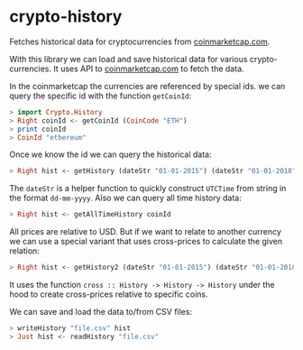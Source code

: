 # crypto-history

Fetches historical data for cryptocurrencies from [coinmarketcap.com](https://coinmarketcap.com/).


With this library we can load and save historical data for various crypto-currencies.
It uses API to [coinmarketcap.com](https://coinmarketcap.com/) to fetch the data.

In the coinmarketcap the currencies are referenced by special ids.
we can query the specific id with the function `getCoinId`:

```haskell
> import Crypto.History
> Right coinId <- getCoinId (CoinCode "ETH")
> print coinId
> CoinId "ethereum"
```

Once we know the id we can query the historical data:

```haskell
> Right hist <- getHistory (dateStr "01-01-2015") (dateStr "01-01-2018") coinId
```

The `dateStr` is a helper function to quickly construct `UTCTime` from string in the format `dd-mm-yyyy`.
Also we can query all time history data:

```haskell
> Right hist <- getAllTimeHistory coinId
```

All prices are relative to USD. But if we want to relate to another currency we can
use a special variant that uses cross-prices to calculate the given relation:

```haskell
> Right hist <- getHistory2 (dateStr "01-01-2015") (dateStr "01-01-2018") (coinIdA, coinIdB)
```

It uses the function `cross :: History -> History -> History` under the hood
to create cross-prices relative to specific coins.

We can save and load the data to/from CSV files:

```haskell
> writeHistory "file.csv" hist
> Just hist <- readHistory "file.csv"
```



